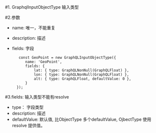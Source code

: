 #1. GraphqlInputObjectType 输入类型

#2.参数

+ name: 唯一，不能重复
+ description: 描述
+ fields: 字段

         const GeoPoint = new GraphQLInputObjectType({
            name: 'GeoPoint',
            fields: {
                lat: { type: GraphQLNonNull(GraphQLFloat) },
                lon: { type: GraphQLNonNull(GraphQLFloat) },
                alt: { type: GraphQLFloat, defaultValue: 0 },
            }
        });
    
#3.fields: 输入类型不能有resolve

+ type： 字段类型
+ description: 描述
+ defaultValue: 默认值,
  比ObjectType 多个defaultValue,
  OjbectType 使用resolve 提供值。
  